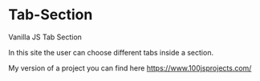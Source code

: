 # Tab-Section
Vanilla JS Tab Section

In this site the user can choose different tabs inside a section.

My version of a project you can find here https://www.100jsprojects.com/
